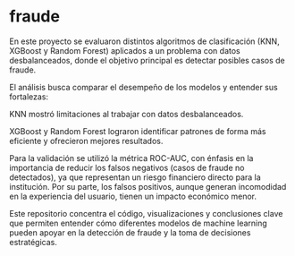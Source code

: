 # fraude
En este proyecto se evaluaron distintos algoritmos de clasificación (KNN, XGBoost y Random Forest) aplicados a un problema con datos desbalanceados, donde el objetivo principal es detectar posibles casos de fraude.

El análisis busca comparar el desempeño de los modelos y entender sus fortalezas:

KNN mostró limitaciones al trabajar con datos desbalanceados.

XGBoost y Random Forest lograron identificar patrones de forma más eficiente y ofrecieron mejores resultados.

Para la validación se utilizó la métrica ROC-AUC, con énfasis en la importancia de reducir los falsos negativos (casos de fraude no detectados), ya que representan un riesgo financiero directo para la institución. Por su parte, los falsos positivos, aunque generan incomodidad en la experiencia del usuario, tienen un impacto económico menor.

Este repositorio concentra el código, visualizaciones y conclusiones clave que permiten entender cómo diferentes modelos de machine learning pueden apoyar en la detección de fraude y la toma de decisiones estratégicas.
